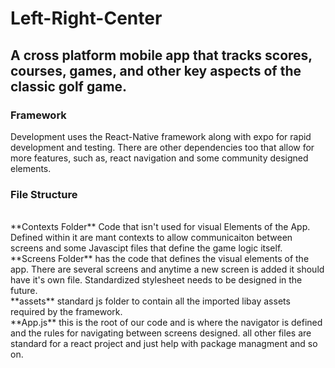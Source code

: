# Left-Right-Center

## A cross platform mobile app that tracks scores, courses, games, and other key aspects of the classic golf game.

### Framework
Development uses the React-Native framework along with expo for rapid development and testing.
There are other dependencies too that allow for more features, such as, react navigation and some community designed elements.

### File Structure
<br>
**Contexts Folder** 
Code that isn't used for visual Elements of the App.
Defined within it are mant contexts to allow communicaiton between screens and some Javascipt files that define the game logic itself.
<br>
**Screens Folder**
has the code that defines the visual elements of the app. There are several screens and anytime a new screen is added it should have it's own file.
Standardized stylesheet needs to be designed in the future.
<br>
**assets**
standard js folder to contain all the imported libay assets required by the framework.
<br>
**App.js**
this is the root of our code and is where the navigator is defined and the rules for navigating between screens designed.
all other files are standard for a react project and just help with package managment and so on.
